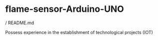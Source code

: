 # flame-sensor-Arduino-UNO
/
README.md

Possess experience in the establishment of technological projects (IOT)
